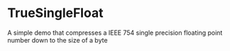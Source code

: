 # TrueSingleFloat
A simple demo that compresses a IEEE 754 single precision floating point number down to the size of a byte
